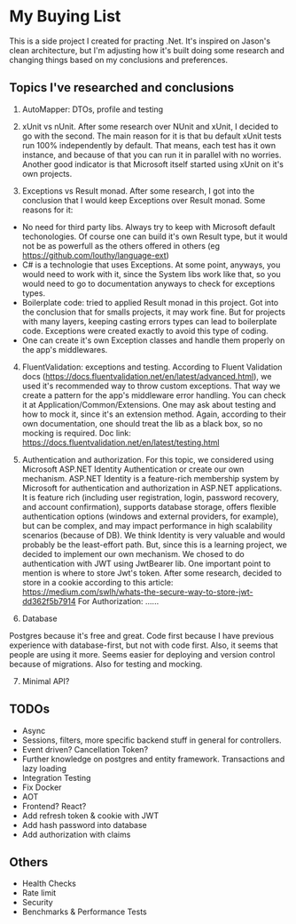 # My Buying List

This is a side project I created for practing .Net. It's inspired on Jason's clean architecture, but I'm adjusting how it's built doing some research and changing things based on my conclusions and preferences.

## Topics I've researched and conclusions
1. AutoMapper: DTOs, profile and testing



2. xUnit vs nUnit.
After some research over NUnit and xUnit, I decided to go with the second. The main reason for it is that bu default xUnit tests run 100% independently by default. That means, each test has it own instance, and because of that you can run it in parallel with no worries.
Another good indicator is that Microsoft itself started using xUnit on it's own projects.

3. Exceptions vs Result monad.
After some research, I got into the conclusion that I would keep Exceptions over Result monad. Some reasons for it:
* No need for third party libs. Always try to keep with Microsoft default techonologies. Of course one can build it's own Result type, but it would not be as powerfull as the others offered in others (eg https://github.com/louthy/language-ext)
* C# is a technologie that uses Exceptions. At some point, anyways, you would need to work with it, since the System libs work like that, so you would need to go to documentation anyways to check for exceptions types.
* Boilerplate code: tried to applied Result monad in this project. Got into the conclusion that for smalls projects, it may work fine. But for projects with many layers, keeping casting errors types can lead to boilerplate code. Exceptions were created exactly to avoid this type of coding. 
* One can create it's own Exception classes and handle them properly on the app's middlewares. 

4. FluentValidation: exceptions and testing.
According to Fluent Validation docs (https://docs.fluentvalidation.net/en/latest/advanced.html), we used it's recommended way to throw custom exceptions. That way we create a pattern for the app's middleware error handling. You can check it at Application/Common/Extensions.
One may ask about testing and how to mock it, since it's an extension method. Again, according to their own documentation, one should treat the lib as a black box, so no mocking is required. Doc link: https://docs.fluentvalidation.net/en/latest/testing.html

5. Authentication and authorization.
For this topic, we considered using Microsoft ASP.NET Identity Authentication or create our own mechanism. 
ASP.NET Identity is a feature-rich membership system by Microsoft for authentication and authorization in ASP.NET applications. It is feature rich (including user registration, login, password recovery, and account confirmation), supports database storage, offers flexible authentication options (windows and external providers, for example), but can be complex, and may impact performance in high scalability scenarios (because of DB).
We think Identity is very valuable and would probably be the least-effort path. But, since this is a learning project, we decided to implement our own mechanism. We chosed to do authentication with JWT using JwtBearer lib.
One important point to mention is where to store Jwt's token. After some research, decided to store in a cookie according to this article: https://medium.com/swlh/whats-the-secure-way-to-store-jwt-dd362f5b7914
For Authorization: ......

6. Database

Postgres because it's free and great. Code first because I have previous experience with database-first, but not with code first. Also, it seems that people are using it more. Seems easier for deploying and version control because of migrations. Also for testing and mocking.

7. Minimal API?

## TODOs
* Async
* Sessions, filters, more specific backend stuff in general for controllers.
* Event driven? Cancellation Token?
* Further knowledge on postgres and entity framework. Transactions and lazy loading
* Integration Testing
* Fix Docker
* AOT
* Frontend? React?
* Add refresh token & cookie with JWT
* Add hash password into database
* Add authorization with claims

## Others
* Health Checks
* Rate limit
* Security
* Benchmarks & Performance Tests